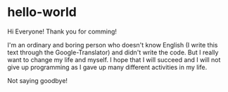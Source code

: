 # hello-world

Hi Everyone! Thank you for comming!

I'm an ordinary and boring person who doesn't know English (I write this text through the Google-Translator) and didn't write the code. But I really want to change my life and myself. I hope that I will succeed and I will not give up programming as I gave up many different activities in my life.

Not saying goodbye!
